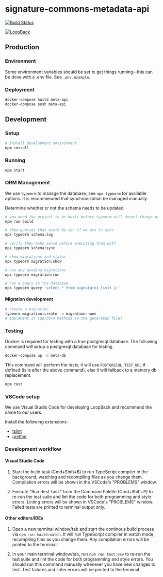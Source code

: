 # signature-commons-metadata-api

[![Build Status](https://travis-ci.org/MaayanLab/signature-commons-metadata-api.svg?branch=master)](https://travis-ci.org/MaayanLab/signature-commons-metadata-api)

[![LoopBack](https://github.com/strongloop/loopback-next/raw/master/docs/site/imgs/branding/Powered-by-LoopBack-Badge-(blue)-@2x.png)](http://loopback.io/)

## Production

### Environment
Some environment variables should be set to get things running--this can be done with a .env file. See `.env.example`.

### Deployment
```bash
docker-compose build meta-api
docker-compose push meta-api
```

## Development

### Setup
```bash
# Install development environment
npm install
```

### Running
```
npm start
```

### ORM Management
We use `typeorm` to manage the database, see `npx typeorm` for available options. It is recommended that synchronization be managed manually.

Determine whether or not the schema needs to be updated
```bash
# you need the project to be built before typeorm will detect things properly
npm run build

# show queries that would be run if we are to sync
npx typeorm schema:log

# verify they make sense before executing them with
npx typeorm schema:sync

# show migrations and status
npx typeorm migration:show

# run any pending migrations
npx typeorm migration:run

# run a query on the database
npx typeorm query 'select * from signatures limit 1;'
```

#### Migration development
```bash
# create a migration
typeorm migration:create -n migration-name
# implement it (up/down methods in the generated file)
```

### Testing
Docker is required for testing with a true postgresql database. The following
 command will setup a postgresql database for testing.
```bash
docker-compose up -d meta-db
```

This command will perform the tests, it will use `POSTGRESQL_TEST_URL` if defined
 (is is after the above command), else it will fallback to a memory db replacement.
```bash
npm test
```

### VSCode setup

We use Visual Studio Code for developing LoopBack and recommend the same to our
users.

Install the following extensions:

 - [tslint](https://marketplace.visualstudio.com/items?itemName=eg2.tslint)
 - [prettier](https://marketplace.visualstudio.com/items?itemName=esbenp.prettier-vscode)

### Development workflow

#### Visual Studio Code

1. Start the build task (Cmd+Shift+B) to run TypeScript compiler in the
   background, watching and recompiling files as you change them. Compilation
   errors will be shown in the VSCode's "PROBLEMS" window.

2. Execute "Run Rest Task" from the Command Palette (Cmd+Shift+P) to re-run the
   test suite and lint the code for both programming and style errors. Linting
   errors will be shown in VSCode's "PROBLEMS" window. Failed tests are printed
   to terminal output only.

#### Other editors/IDEs

1. Open a new terminal window/tab and start the continous build process via
   `npm run build:watch`. It will run TypeScript compiler in watch mode,
   recompiling files as you change them. Any compilation errors will be printed
   to the terminal.

2. In your main terminal window/tab, run `npm run test:dev` to re-run the test
   suite and lint the code for both programming and style errors. You should run
   this command manually whenever you have new changes to test. Test failures
   and linter errors will be printed to the terminal.
